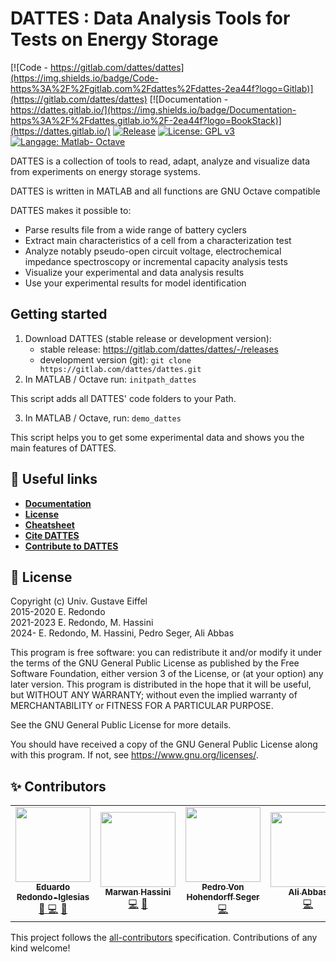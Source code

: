  #  DATTES : **D**ata **A**nalysis **T**ools for **T**ests on **E**nergy **S**torage  
[![Code - https://gitlab.com/dattes/dattes](https://img.shields.io/badge/Code-https%3A%2F%2Fgitlab.com%2Fdattes%2Fdattes-2ea44f?logo=Gitlab)](https://gitlab.com/dattes/dattes)
[![Documentation - https://dattes.gitlab.io/](https://img.shields.io/badge/Documentation-https%3A%2F%2Fdattes.gitlab.io%2F-2ea44f?logo=BookStack)](https://dattes.gitlab.io/)
[![Release](https://gitlab.com/dattes/dattes/-/badges/release.svg)](https://gitlab.com/dattes/dattes/-/releases)
[![License: GPL v3](https://img.shields.io/badge/License-GPLv3-blue.svg)](https://www.gnu.org/licenses/gpl-3.0)
[![Langage: Matlab- Octave](https://img.shields.io/badge/Made%20with-Matlab_Octave-orange)](https://www.gnu.org/software/octave/index)

DATTES is a collection of tools to read, adapt, analyze and visualize data from experiments on energy storage  systems.

DATTES is written in MATLAB and all functions are GNU Octave compatible

DATTES makes it possible to:
- Parse results file from a wide range of battery cyclers
- Extract main characteristics of a cell from a characterization test
- Analyze notably pseudo-open circuit voltage, electrochemical impedance spectroscopy or incremental capacity analysis tests
- Visualize your experimental and data analysis results
- Use your experimental results for model identification

## Getting started
1. Download DATTES (stable release or development version):
    - stable release: https://gitlab.com/dattes/dattes/-/releases
    - development version (git): `git clone https://gitlab.com/dattes/dattes.git`
2. In MATLAB / Octave run: `initpath_dattes`

This script adds all DATTES' code folders to your Path.

3. In MATLAB / Octave, run: `demo_dattes`

This script helps you to get some experimental data and shows you the main features of DATTES.


## :link: Useful links
- [**Documentation**](https://dattes.gitlab.io/)
- [**License**](https://gitlab.com/dattes/dattes/-/blob/main/LICENSE)
- [**Cheatsheet**](https://dattes.gitlab.io/cheatsheet/DATTES_cheatsheet.pdf)
- [**Cite DATTES**](https://dattes.gitlab.io/page/citation/)
- [**Contribute to DATTES**](https://dattes.gitlab.io/page/contribute/)


## :scroll: License

Copyright (c) Univ. Gustave Eiffel<br>
2015-2020 E. Redondo<br>
2021-2023 E. Redondo, M. Hassini<br>
2024- E. Redondo, M. Hassini, Pedro Seger, Ali Abbas<br>

This program is free software: you can redistribute it and/or modify it under the terms of the GNU General Public License as published by the Free Software Foundation, either version 3 of the License, or (at your option) any later version. This program is distributed in the hope that it will be useful, but WITHOUT ANY WARRANTY; without even the implied warranty of MERCHANTABILITY or FITNESS FOR A PARTICULAR PURPOSE.

See the GNU General Public License for more details.

You should have received a copy of the GNU General Public License along with this program. If not, see <https://www.gnu.org/licenses/>.


## :sparkles: Contributors

<!-- ALL-CONTRIBUTORS-LIST:START - Do not remove or modify this section -->
<!-- prettier-ignore-start -->
<!-- markdownlint-disable -->
<table>
  <tr>
    <td align="center">
    <a href="https://cv.archives-ouvertes.fr/redondo">
    <img src="https://cv.archives-ouvertes.fr/photo/326135" height="120px;" alt=""/>
    <br /><sub><b>Eduardo Redondo-Iglesias</b></sub></a><br />
    <a href="Original Idea" title="Original Idea"> &#x1F914; </a>
    <a href="Code" title="Code">&#x1F4BB;</a> 
    <a href="Documentation" title="Documentation">&#x1F4D6;</a> 
    </td>
    <td align="center">
    <a href="https://cv.hal.science/marwan-hassini">
    <img src="https://cv.archives-ouvertes.fr/photo/882114" height="120px;" alt=""/>
    <br /><sub><b>Marwan Hassini</b></sub></a><br />
    <a href="Code" title="Code">&#x1F4BB;</a> 
    <a href="Documentation" title="Documentation">&#x1F4D6;</a> 
    </td>
    <td align="center">
    <a href="https://scholar.google.com/citations?user=zd7ifWgAAAAJ">
    <img src="https://scholar.googleusercontent.com/citations?view_op=view_photo&user=zd7ifWgAAAAJ" height="120px;" alt=""/>
    <br /><sub><b>Pedro Von Hohendorff Seger</b></sub></a><br />
    <a href="Code" title="Code">&#x1F4BB;</a> 
    </td>
        <td align="center">
            <a href="https://www.linkedin.com/in/aabbas94">
            <img src="https://media.licdn.com/dms/image/D4D03AQFdQFXvrJengQ/profile-displayphoto-shrink_400_400/0/1708205608211?e=1724284800&v=beta&t=NsZ7wZQTKLzWC4iTi7VKucEPWVWRSV8z9murbeiNH8E" height="120px;" alt=""/>
    <br /><sub><b>Ali Abbas</b></sub></a><br />
    <a href="Code" title="Code">&#x1F4BB;</a> 
    </td>
  </tr>
</table>

<!-- markdownlint-restore -->
<!-- prettier-ignore-end -->

<!-- ALL-CONTRIBUTORS-LIST:END -->
<!-- A complete list of emoji may be found here : https://datasette-graphql-demo.datasette.io/github/emojis  -->
This project follows the [all-contributors](https://github.com/all-contributors/all-contributors) specification. Contributions of any kind welcome!


